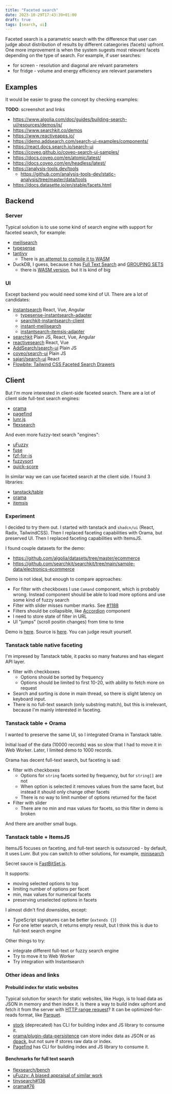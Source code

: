 ```yaml
---
title: "Faceted search"
date: 2023-10-29T17:43:39+01:00
draft: true
tags: [search, ui]
---
```


Faceted search is a parametric search with the difference that user can judge about distribution of results by different cataegories (facets) upfront. One more improvement is when the system sugests most relevant facets depending on the type of search. For example, if user searches:

- for screen - resolution and diagonal are relvant parameters
- for fridge - volume and energy efficiency are relevant parameters

## Examples

It would be easier to grasp the concept by checking examples:

**TODO**: screenshot and links

- https://www.algolia.com/doc/guides/building-search-ui/resources/demos/js/
- https://www.searchkit.co/demos
- https://www.reactiveapps.io/
- https://demo.addsearch.com/search-ui-examples/components/
- https://react.docs.search.io/search-ui
- https://coveo.github.io/coveo-search-ui-samples/
- https://docs.coveo.com/en/atomic/latest/
- https://docs.coveo.com/en/headless/latest/
- https://analysis-tools.dev/tools
  - https://github.com/analysis-tools-dev/static-analysis/tree/master/data/tools
- https://docs.datasette.io/en/stable/facets.html

## Backend

### Server

Typical solution is to use some kind of search engine with support for faceted search, for example:

- [meilisearch](https://www.meilisearch.com/docs/learn/fine_tuning_results/faceted_search)
- [typesense](https://typesense.org/docs/0.24.1/api/search.html#facet-results)
- [tantivy](https://github.com/quickwit-oss/tantivy)
  - There is [an attempt to compile it to WASM](https://github.com/phiresky/tantivy-wasm)
- DuckDB, I guess, because it has [Full Text Search](https://duckdb.org/docs/extensions/full_text_search.html) and [GROUPING SETS](https://duckdb.org/docs/sql/query_syntax/grouping_sets)
  - there is [WASM version](https://duckdb.org/docs/api/wasm/overview.html), but it is kind of big

### UI

Except backend you would need some kind of UI. There are a lot of candidates:

- [instantsearch](https://github.com/algolia/instantsearch) React, Vue, Angular
  - [typesense-instantsearch-adapter](https://github.com/typesense/typesense-instantsearch-adapter)
  - [searchkit-instantsearch-client](https://github.com/searchkit/searchkit/blob/main/packages/searchkit-instantsearch-client)
  - [instant-meilisearch](https://github.com/meilisearch/meilisearch-js-plugins/tree/main/packages/instant-meilisearch)
  - [instantsearch-itemsjs-adapter](https://github.com/unplatform-io/instantsearch-itemsjs-adapter)
- [searchkit](https://github.com/searchkit/searchkit) Plain JS, React, Vue, Angular
- [reactivesearch](https://github.com/appbaseio/reactivesearch#3-component-playground) React, Vue
- [AddSearch/search-ui](https://github.com/AddSearch/search-ui) Plain JS
- [coveo/search-ui](https://github.com/coveo/search-ui) Plain JS
- [sajari/search-ui](https://github.com/sajari/sdk-react/tree/master/packages/search-ui) React
- [Flowbite: Tailwind CSS Faceted Search Drawers](https://flowbite.com/blocks/application/faceted-search-drawers/)

## Client

But I'm more interested in client-side faceted search. There are a lot of client side full-text search engines:

- [orama](https://github.com/oramasearch/orama)
- [pagefind](https://github.com/cloudcannon/pagefind)
- [lunr.js](https://github.com/olivernn/lunr.js)
- [flexsearch](https://github.com/nextapps-de/flexsearch)

And even more fuzzy-text search "engines":

- [uFuzzy](https://github.com/leeoniya/uFuzzy)
- [fuse](https://github.com/krisk/fuse)
- [fzf-for-js](https://github.com/ajitid/fzf-for-js)
- [fuzzysort](https://github.com/farzher/fuzzysort)
- [quick-score](https://fwextensions.github.io/quick-score-demo/)

In similar way we can use faceted search at the client side. I found 3 libraries:

- [tanstack/table](https://tanstack.com/table/v8/docs/api/features/filters#getfacetedrowmodel)
- [orama](https://docs.oramasearch.com/usage/search/facets)
- [itemsjs](https://github.com/itemsapi/itemsjs)

### Experiment

I decided to try them out. I started with tanstack and `shadcn/ui` (React, Radix, TailwindCSS). Then I replaced faceting capabilities with Orama, but preserved UI. Then I replaced faceting capabilities with ItemsJS.

I found couple datasets for the demo:

- https://github.com/algolia/datasets/tree/master/ecommerce
- https://github.com/searchkit/searchkit/tree/main/sample-data/electronics-ecommerce

Demo is not ideal, but enough to compare approaches:

- For filter with checkboxes I use `Comand` component, which is probably wrong. Instead component should be able to load more options and use some kind of fuzzy search
- Filter with slider misses number marks. See [#1188](https://github.com/radix-ui/primitives/issues/1188)
- Filters should be collapsible, like [Accordion](https://ui.shadcn.com/docs/components/accordion) component
- I need to store state of filter in URL
- UI "jumps" (scroll positin changes) from time to time

Demo is [here](https://faceted.stereobooster.com/). Source is [here](https://github.com/stereobooster/faceted-search). You can judge result yourself.

### Tanstack table native faceting

I'm impresed by Tanstack table, it packs so many features and has elegant API layer.

- filter with checkboxes
  - Options should be sorted by frequency
  - Options should be limited to first 10-20, with ability to fetch more on request
- Search and sorting is done in main thread, so there is slight latency on keyboard input.
- There is no full-text ssearch (only substring match), but this is irrelevant, because I'm mainly interested in faceting.

### Tanstack table + Orama

I wanted to preserve the same UI, so I integrated Orama in Tanstack table.

Initial load of the data (10000 records) was so slow that I had to move it in Web Worker. Later, I limited demo to 1000 records.

Orama has decent full-text search, but faceting is sad:

- filter with checkboxes
  - Options for `string` facets sorted by frequency, but for `string[]` are not
  - When option is selected it removes values from the same facet, but instead it should only change other facets
  - There is no way to limit number of options returned for the facet
- Filter with slider
  - There are no min and max values for facets, so this filter in demo is broken

And there are another small bugs.

### Tanstack table + ItemsJS

ItemsJS focuses on faceting, and full-text search is outsourced - by default, it uses Lunr. But you can switch to other solutions, for example, [minisearch](https://github.com/itemsapi/itemsjs/blob/master/docs/minisearch-integration.md)

Secret sauce is [FastBitSet.js](https://github.com/lemire/FastBitSet.js/).

It supports:

- moving selected options to top
- limiting number of options per facet
- min, max values for numerical facets
- preserving unselected options in facets

I almost didn't find downsides, except:

- TypeScript signatures can be better (`extends {}`)
- For one letter search, it returns empty result, but I think this is due to full-text search engine

Other things to try:

- integrate different full-text or fuzzy search engine
- Try to move it to Web Worker
- Try integration with Instantsearch

### Other ideas and links

#### Prebuild index for static websites

Typical solution for search for static websites, like Hugo, is to load data as JSON in memory and then index it. Is there a way to build index upfront and fetch it from the server with [HTTP range request](https://developer.mozilla.org/en-US/docs/Web/HTTP/Range_requests)? It can be optimized-for-reads format, like [Parquet](https://github.com/kylebarron/parquet-wasm).

- [stork](https://github.com/jameslittle230/stork) (deprecated) has CLI for building index and JS library to consume it.
- [orama/plugin-data-persistence](https://github.com/oramasearch/orama/tree/main/packages/plugin-data-persistence) can store index data as JSON or as [dpack](https://www.npmjs.com/package/dpack), but not sure if stores raw data or index.
- [Pagefind](https://pagefind.app/docs/running-pagefind/) has CLI for building index and JS library to consume it.

#### Benchmarks for full text search

- [flexsearch/bench](https://nextapps-de.github.io/flexsearch/bench/)
- [uFuzzy: A biased appraisal of similar work](https://github.com/leeoniya/uFuzzy#a-biased-appraisal-of-similar-work)
- [tinysearch#136](https://github.com/tinysearch/tinysearch/issues/136)
- [orama#76](https://github.com/oramasearch/orama/issues/76)
